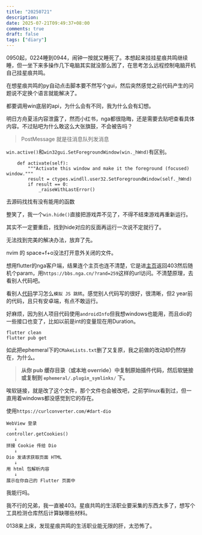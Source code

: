 ```yaml
---
title: "20250721"
description: 
date: 2025-07-21T09:49:37+08:00
comments: true
draft: false
tags: ["diary"]
---
```

0950起，0224睡到0944，闹钟一按就又睡死了。本想起来挂挂星痕共鸣继续睡，但一坐下来多操作几下电脑其实就没那么困了，在思考怎么远程控制电脑开机自己挂星痕共鸣。

在想星痕共鸣的py自动点击脚本要不然写个gui，然后突然感觉之前代码产生的问题说不定换个语言就能解决了。

都要调用win底层的api，为什么会有不同，我为什么会有幻想。

明日方舟夏活内容泄露了，然而小红书，nga都很隐晦，还是需要去贴吧查看具体内容。不过贴吧为什么敢这么大张旗鼓，不会被告吗？

> PostMessage 就是往消息队列发消息

`win.active()`和`win32gui.SetForegroundWindow(win._hWnd)`有区别。

```
    def activate(self):
        """Activate this window and make it the foreground (focused) window."""
        result = ctypes.windll.user32.SetForegroundWindow(self._hWnd)
        if result == 0:
            _raiseWithLastError()
```

去源码找找有没有能用的函数

整笑了，我一个`win.hide()`直接把游戏弄不见了，不得不结束游戏再重新运行。

其实不一定要重启，找到hide对应的反面再运行一次说不定就行了。

无法找到完美的解决办法，放弃了先。

nvim 的 space+f+o没法打开意外关闭的文件。

想用flutter的nga客户端，结果连个主页也连不清楚，它是进[主页](https://bbs.nga.cn/)返回403然后随机个param，用`https://bbs.nga.cn/?rand=259`这样的url访问。不清楚原理，去看别人代码吧。

看别人[代码](https://github.com/loshine/flutter-nga/blob/master/lib/data/data.dart)学习怎么`模拟 JS 跳转`。感觉别人代码写的很好，很清晰，但2 year前的代码，且只有安卓端，有点不敢运行。

好麻烦，因为别人项目代码使用`androidInfo`但我想windows也能用，而且dio的一些接口也变了，比如以前是int的变量现在用Duration。

```
flutter clean
flutter pub get
```

如此把ephemeral下的`CMakeLists.txt`删了又复原，我之前做的改动却仍然存在，为什么。

> **从你 pub 缓存目录（或本地 override）中复制原始插件代码，然后软链接或复制到 `ephemeral/.plugin_symlinks/` 下。**

唉软链接，就是改了这个文件，那个文件也会被改吧，之前学linux看到过，但一直用着windows都没感觉到它的存在。

使用`https://curlconverter.com/#dart-dio`

```
WebView 登录
   ↓
controller.getCookies()
   ↓
拼接 Cookie 传给 Dio
   ↓
Dio 发请求获取页面 HTML
   ↓
用 html 包解析内容
   ↓
展示在你自己的 Flutter 页面中
```

我能行吗。

我不行的兄弟，我一直被403。星痕共鸣的生活职业要采集的东西太多了，想写个工具检测仓库然后计算缺哪些材料。

0138来上床，发现星痕共鸣的生活职业能无限的肝，太恐怖了。
